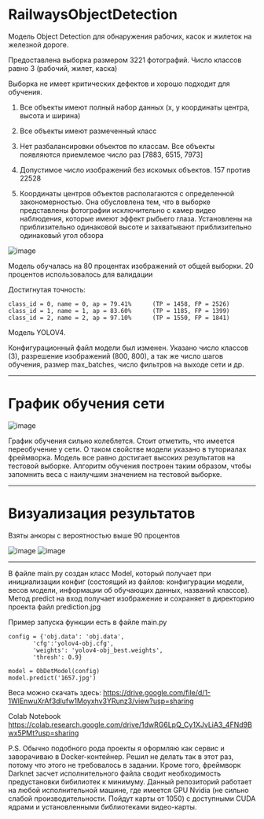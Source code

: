 # RailwaysObjectDetection

Модель Object Detection для обнаружения рабочих, касок и жилеток на железной дороге. 

Предоставлена выборка размером 3221 фотографий. Число классов равно 3 (рабочий, жилет, каска)

Выборка не имеет критических дефектов и хорошо подходит для обучения.

1. Все объекты имеют полный набор данных (x, y координаты центра, высота и ширина)

2. Все объекты имеют размеченный класс

3. Нет разбалансировки объектов по классам. Все объекты появляются приемлемое число раз [7883, 6515, 7973]

4. Допустимое число изображений без искомых объектов. 157 против 22528

5. Координаты центров объектов располагаются с определенной закономерностью. Она обусловлена тем, что в выборке представлены фотографии исключительно с камер видео наблюдения, которые имеют эффект рыбьего глаза. Установлены на приблизительно одинаковой высоте и захватывают приблизительно одинаковый угол обзора

![image](https://user-images.githubusercontent.com/29977757/196232970-b79f8cd1-91cd-4522-a386-37651675e611.png)


Модель обучалась на 80 процентах изображений от общей выборки. 20 процентов использовалось для валидации 

Достигнутая точность: 

```
class_id = 0, name = 0, ap = 79.41%   	 (TP = 1458, FP = 2526) 
class_id = 1, name = 1, ap = 83.60%   	 (TP = 1185, FP = 1399) 
class_id = 2, name = 2, ap = 97.10%   	 (TP = 1550, FP = 1841) 
```

Модель YOLOV4. 

Конфигурационный файл модели был изменен. Указано число классов (3), разрешение изображений (800, 800), а так же число шагов обучения, размер max_batches, число фильтров на выходе сети и др. 

---------

# График обучения сети

![image](https://user-images.githubusercontent.com/29977757/196161975-1617a208-f295-45af-abf5-4e3b2005583b.png)

График обучения сильно колеблется. Стоит отметить, что имеется переобучение у сети. О таком свойстве модели указано в туториалах фреймворка. Модель все равно достигает высоких результатов на тестовой выборке. Алгоритм обучения построен таким образом, чтобы запомнить веса с наилучшим значением на тестовой выборке. 

---------
# Визуализация результатов
Взяты анкоры с вероятностью выше 90 процентов

![image](https://user-images.githubusercontent.com/29977757/196162072-1e838b10-80ed-493f-a861-b376eef4a627.png)
![image](https://user-images.githubusercontent.com/29977757/196163987-ab034f9b-51ec-4793-b9e4-8e2823eb75d1.png)

---------

В файле main.py создан класс Model, который получает при инициализации конфиг (состоящий из файлов: конфигурации модели, весов модели, информации об обучающих данных, названий классов). Метод predict на вход получает изображение и сохраняет в директорию проекта файл prediction.jpg

Пример запуска функции есть в файле main.py
```
config = {'obj.data': 'obj.data', 
       'cfg':'yolov4-obj.cfg',
       'weights': 'yolov4-obj_best.weights', 
       'thresh': 0.9}
       
model = ObDetModel(config)
model.predict('1657.jpg')
```

Веса можно скачать здесь:
https://drive.google.com/file/d/1-1WlEnwuXrAf3dlufw1Moyxhv3YRunz3/view?usp=sharing

Colab Notebook
https://colab.research.google.com/drive/1dwRG6LpQ_Cy1XJvLiA3_4FNd9Bwx5PMt?usp=sharing

P.S. Обычно подобного рода проекты я оформляю как сервис и заворачиваю в Docker-контейнер. Решил не делать так в этот раз, потому что этого не требовалось в задании. Кроме того, фреймворк Darknet засчет исполнительного файла сводит необходимость предустановки бибилиотек к минимуму. Данный репозиторий работает на любой исполнительной машине, где имеется GPU Nvidia (не сильно слабой производительности. Пойдут карты от 1050) с доступными CUDA ядрами и установленными библиотеками видео-карты. 
